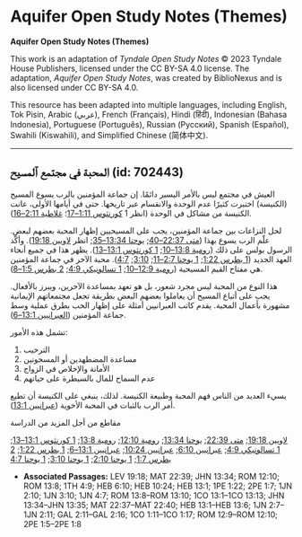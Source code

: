 # Aquifer Open Study Notes (Themes)

**Aquifer Open Study Notes (Themes)**

This work is an adaptation of *Tyndale Open Study Notes* © 2023 Tyndale House Publishers, licensed under the CC BY\-SA 4\.0 license. The adaptation, *Aquifer Open Study Notes*, was created by BiblioNexus and is also licensed under CC BY\-SA 4\.0\.

This resource has been adapted into multiple languages, including English, Tok Pisin, Arabic (عربي), French (Français), Hindi (हिंदी), Indonesian (Bahasa Indonesia), Portuguese (Português), Russian (Русский), Spanish (Español), Swahili (Kiswahili), and Simplified Chinese (简体中文).



--------------------------------

## المحبة في مجتمع ٱلمسيح (id: 702443)

العيش في مجتمع ليس بالأمر اليسير دائمًا. إن جماعة المؤمنين بالرب يسوع المسيح (الكنيسة) اختبرت كثيرًا عدم الوحدة والانقسام عبر تاريخها. حتى في أيامها الأولى، عانت الكنيسة من مشاكل في الوحدة (انظر 1 [كورنثوس 1:11–17](https://ref.ly/1Cor1:11-1Cor1:17)؛ [غلاطية 2:11–16](https://ref.ly/Gal2:11-Gal2:16)).

لحل النزاعات بين جماعة المؤمنين، يجب على المسيحيين إظهار المحبة بعضهم لبعض. علّم الرب يسوع بهذا ([متى 22:37–40](https://ref.ly/Matt22:37-Matt22:40); [يوحنا 13:34–35](https://ref.ly/John13:34-John13:35); انظر [لاويين 19:18](https://ref.ly/Lev19:18)). وأكّد الرسول بولس على ذلك ([رومية 13:8–10](https://ref.ly/Rom13:8-Rom13:10); [1 كورنثوس 13:1–13](https://ref.ly/1Cor13:1-1Cor13:13)). يظهر هذا في جميع أنحاء العهد الجديد ([1 بطرس 1:22](https://ref.ly/1Pet1:22); [1 يوحنا 2:7–11](https://ref.ly/1John2:7-1John2:11); [3:10](https://ref.ly/1John3:10); [4:7](https://ref.ly/1John4:7)). محبة الآخر في جماعة المؤمنين هي مفتاح القيم المسيحية ([رومية 12:9–10](https://ref.ly/Rom12:9-Rom12:10); [1 تسالونيكي 4:9](https://ref.ly/1Thess4:9); [2 بطرس 1:5–8](https://ref.ly/2Pet1:5-2Pet1:8)).

هذا النوع من المحبة ليس مجرد شعور، بل هو تعهد بمساعدة الآخرين، ويبرز بالأفعال. يجب على أتباع المسيح أن يعاملوا بعضهم البعض بطريقة تجعل مجتمعاتهم الإيمانية مشهورة بأعمال المحبة. يقدم كاتب العبرانيين أمثلة على إظهار الحب بطرق عملية وسط جماعة المؤمنين ([العبرانيين 13:1–6](https://ref.ly/Heb13:1-Heb13:6)).

تشمل هذه الأمور:

1. الترحيب
2. مساعدة المضطهدين أو المسجونين
3. الأمانة والإخلاص في الزواج
4. عدم السماح للمال بالسيطرة على حياتهم

يسيء العديد من الناس فهم المحبة وطبيعة الكنيسة. لذلك، ينبغي على الكنيسة أن تطيع أمر الرب بالثبات في المحبة الأخوية ([عبرانيين 13:1](https://ref.ly/Heb13:1)).

مقاطع من أجل المزيد من الدراسة

[لاويين 19:18](https://ref.ly/Lev19:18); [متى 22:39](https://ref.ly/Matt22:39); [يوحنا 13:34](https://ref.ly/John13:34); [رومية 12:10](https://ref.ly/Rom12:10); [رومية 13:8](https://ref.ly/Rom13:8); [1 كورنثوس 13:1–13](https://ref.ly/1Cor13:1-1Cor13:13); [1 تسالونيكي 4:9](https://ref.ly/1Thess4:9); [عبرانيين 6:10](https://ref.ly/Heb6:10); [عبرانيين 10:24](https://ref.ly/Heb10:24); [عبرانيين 13:1–6](https://ref.ly/Heb13:1-Heb13:6); [1 بطرس 1:22](https://ref.ly/1Pet1:22); [2 بطرس 1:7](https://ref.ly/2Pet1:7); [1 يوحنا 2:10](https://ref.ly/1John2:10); [1 يوحنا 3:10](https://ref.ly/1John3:10); [1 يوحنا 4:7](https://ref.ly/1John4:7)

* **Associated Passages:** LEV 19:18; MAT 22:39; JHN 13:34; ROM 12:10; ROM 13:8; 1TH 4:9; HEB 6:10; HEB 10:24; HEB 13:1; 1PE 1:22; 2PE 1:7; 1JN 2:10; 1JN 3:10; 1JN 4:7; ROM 13:8–ROM 13:10; 1CO 13:1–1CO 13:13; JHN 13:34–JHN 13:35; MAT 22:37–MAT 22:40; HEB 13:1–HEB 13:6; 1JN 2:7–1JN 2:11; GAL 2:11–GAL 2:16; 1CO 1:11–1CO 1:17; ROM 12:9–ROM 12:10; 2PE 1:5–2PE 1:8


